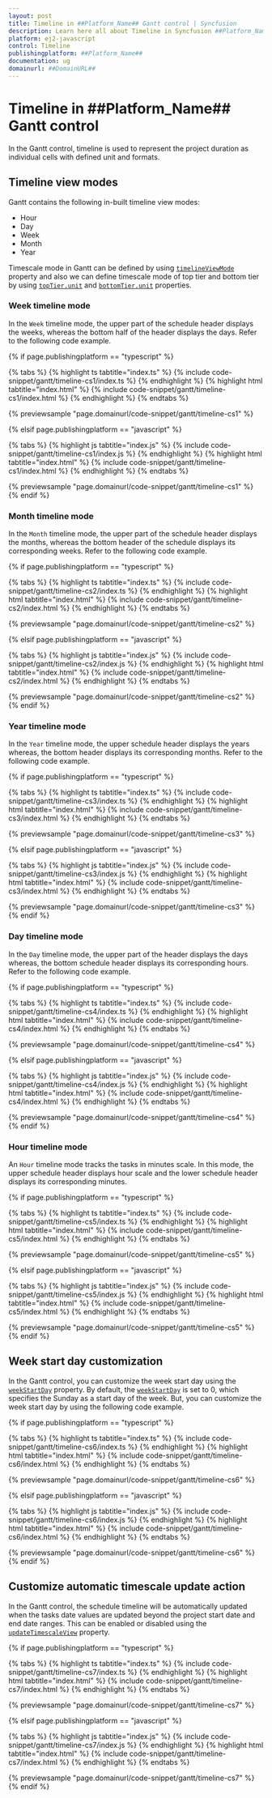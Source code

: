 ```yaml
---
layout: post
title: Timeline in ##Platform_Name## Gantt control | Syncfusion
description: Learn here all about Timeline in Syncfusion ##Platform_Name## Gantt control of Syncfusion Essential JS 2 and more.
platform: ej2-javascript
control: Timeline 
publishingplatform: ##Platform_Name##
documentation: ug
domainurl: ##DomainURL##
---
```


# Timeline in ##Platform_Name## Gantt control

In the Gantt control, timeline is used to represent the project duration as individual cells with defined unit and formats.

## Timeline view modes

Gantt contains the following in-built timeline view modes:

* Hour
* Day
* Week
* Month
* Year

Timescale mode in Gantt can be defined by using [`timelineViewMode`](../../api/gantt/timelineViewMode/) property and also we can define timescale mode of top tier and bottom tier by using [`topTier.unit`](../../api/gantt/timelineTierSettingsModel/#unit) and [`bottomTier.unit`](../../api/gantt/timelineTierSettingsModel/#unit) properties.

### Week timeline mode

In the `Week` timeline mode, the upper part of the schedule header displays the weeks, whereas the bottom half of the header displays the days. Refer to the following code example.

{% if page.publishingplatform == "typescript" %}

 {% tabs %}
{% highlight ts tabtitle="index.ts" %}
{% include code-snippet/gantt/timeline-cs1/index.ts %}
{% endhighlight %}
{% highlight html tabtitle="index.html" %}
{% include code-snippet/gantt/timeline-cs1/index.html %}
{% endhighlight %}
{% endtabs %}
        
{% previewsample "page.domainurl/code-snippet/gantt/timeline-cs1" %}

{% elsif page.publishingplatform == "javascript" %}

{% tabs %}
{% highlight js tabtitle="index.js" %}
{% include code-snippet/gantt/timeline-cs1/index.js %}
{% endhighlight %}
{% highlight html tabtitle="index.html" %}
{% include code-snippet/gantt/timeline-cs1/index.html %}
{% endhighlight %}
{% endtabs %}

{% previewsample "page.domainurl/code-snippet/gantt/timeline-cs1" %}
{% endif %}

### Month timeline mode

In the `Month` timeline mode, the upper part of the schedule header displays the months, whereas the bottom header of the schedule displays its corresponding weeks. Refer to the following code example.

{% if page.publishingplatform == "typescript" %}

 {% tabs %}
{% highlight ts tabtitle="index.ts" %}
{% include code-snippet/gantt/timeline-cs2/index.ts %}
{% endhighlight %}
{% highlight html tabtitle="index.html" %}
{% include code-snippet/gantt/timeline-cs2/index.html %}
{% endhighlight %}
{% endtabs %}
        
{% previewsample "page.domainurl/code-snippet/gantt/timeline-cs2" %}

{% elsif page.publishingplatform == "javascript" %}

{% tabs %}
{% highlight js tabtitle="index.js" %}
{% include code-snippet/gantt/timeline-cs2/index.js %}
{% endhighlight %}
{% highlight html tabtitle="index.html" %}
{% include code-snippet/gantt/timeline-cs2/index.html %}
{% endhighlight %}
{% endtabs %}

{% previewsample "page.domainurl/code-snippet/gantt/timeline-cs2" %}
{% endif %}

### Year timeline mode

In the `Year` timeline mode, the upper schedule header displays the years whereas, the bottom header displays its corresponding months. Refer to the following code example.

{% if page.publishingplatform == "typescript" %}

 {% tabs %}
{% highlight ts tabtitle="index.ts" %}
{% include code-snippet/gantt/timeline-cs3/index.ts %}
{% endhighlight %}
{% highlight html tabtitle="index.html" %}
{% include code-snippet/gantt/timeline-cs3/index.html %}
{% endhighlight %}
{% endtabs %}
        
{% previewsample "page.domainurl/code-snippet/gantt/timeline-cs3" %}

{% elsif page.publishingplatform == "javascript" %}

{% tabs %}
{% highlight js tabtitle="index.js" %}
{% include code-snippet/gantt/timeline-cs3/index.js %}
{% endhighlight %}
{% highlight html tabtitle="index.html" %}
{% include code-snippet/gantt/timeline-cs3/index.html %}
{% endhighlight %}
{% endtabs %}

{% previewsample "page.domainurl/code-snippet/gantt/timeline-cs3" %}
{% endif %}

### Day timeline mode

In the `Day` timeline mode, the upper part of the header displays the days whereas, the bottom schedule header displays its corresponding hours. Refer to the following code example.

{% if page.publishingplatform == "typescript" %}

 {% tabs %}
{% highlight ts tabtitle="index.ts" %}
{% include code-snippet/gantt/timeline-cs4/index.ts %}
{% endhighlight %}
{% highlight html tabtitle="index.html" %}
{% include code-snippet/gantt/timeline-cs4/index.html %}
{% endhighlight %}
{% endtabs %}
        
{% previewsample "page.domainurl/code-snippet/gantt/timeline-cs4" %}

{% elsif page.publishingplatform == "javascript" %}

{% tabs %}
{% highlight js tabtitle="index.js" %}
{% include code-snippet/gantt/timeline-cs4/index.js %}
{% endhighlight %}
{% highlight html tabtitle="index.html" %}
{% include code-snippet/gantt/timeline-cs4/index.html %}
{% endhighlight %}
{% endtabs %}

{% previewsample "page.domainurl/code-snippet/gantt/timeline-cs4" %}
{% endif %}

### Hour timeline mode

An `Hour` timeline mode tracks the tasks in minutes scale. In this mode, the upper schedule header displays hour scale and the lower schedule header displays its corresponding minutes.

{% if page.publishingplatform == "typescript" %}

 {% tabs %}
{% highlight ts tabtitle="index.ts" %}
{% include code-snippet/gantt/timeline-cs5/index.ts %}
{% endhighlight %}
{% highlight html tabtitle="index.html" %}
{% include code-snippet/gantt/timeline-cs5/index.html %}
{% endhighlight %}
{% endtabs %}
        
{% previewsample "page.domainurl/code-snippet/gantt/timeline-cs5" %}

{% elsif page.publishingplatform == "javascript" %}

{% tabs %}
{% highlight js tabtitle="index.js" %}
{% include code-snippet/gantt/timeline-cs5/index.js %}
{% endhighlight %}
{% highlight html tabtitle="index.html" %}
{% include code-snippet/gantt/timeline-cs5/index.html %}
{% endhighlight %}
{% endtabs %}

{% previewsample "page.domainurl/code-snippet/gantt/timeline-cs5" %}
{% endif %}

## Week start day customization

In the Gantt control, you can customize the week start day using the [`weekStartDay`](../../api/gantt/timelineSettings/#weekstartday) property. By default, the [`weekStartDay`](../../api/gantt/timelineSettings/#weekstartday) is set to 0, which specifies the Sunday as a start day of the week. But, you can customize the week start day by using the following code example.

{% if page.publishingplatform == "typescript" %}

 {% tabs %}
{% highlight ts tabtitle="index.ts" %}
{% include code-snippet/gantt/timeline-cs6/index.ts %}
{% endhighlight %}
{% highlight html tabtitle="index.html" %}
{% include code-snippet/gantt/timeline-cs6/index.html %}
{% endhighlight %}
{% endtabs %}
        
{% previewsample "page.domainurl/code-snippet/gantt/timeline-cs6" %}

{% elsif page.publishingplatform == "javascript" %}

{% tabs %}
{% highlight js tabtitle="index.js" %}
{% include code-snippet/gantt/timeline-cs6/index.js %}
{% endhighlight %}
{% highlight html tabtitle="index.html" %}
{% include code-snippet/gantt/timeline-cs6/index.html %}
{% endhighlight %}
{% endtabs %}

{% previewsample "page.domainurl/code-snippet/gantt/timeline-cs6" %}
{% endif %}

## Customize automatic timescale update action

In the Gantt control, the schedule timeline will be automatically updated when the tasks date values are updated beyond the project start date and end date ranges. This can be enabled or disabled using the [`updateTimescaleView`](../../api/gantt/timelineSettings/#updatetimescaleview) property.

{% if page.publishingplatform == "typescript" %}

 {% tabs %}
{% highlight ts tabtitle="index.ts" %}
{% include code-snippet/gantt/timeline-cs7/index.ts %}
{% endhighlight %}
{% highlight html tabtitle="index.html" %}
{% include code-snippet/gantt/timeline-cs7/index.html %}
{% endhighlight %}
{% endtabs %}
        
{% previewsample "page.domainurl/code-snippet/gantt/timeline-cs7" %}

{% elsif page.publishingplatform == "javascript" %}

{% tabs %}
{% highlight js tabtitle="index.js" %}
{% include code-snippet/gantt/timeline-cs7/index.js %}
{% endhighlight %}
{% highlight html tabtitle="index.html" %}
{% include code-snippet/gantt/timeline-cs7/index.html %}
{% endhighlight %}
{% endtabs %}

{% previewsample "page.domainurl/code-snippet/gantt/timeline-cs7" %}
{% endif %}